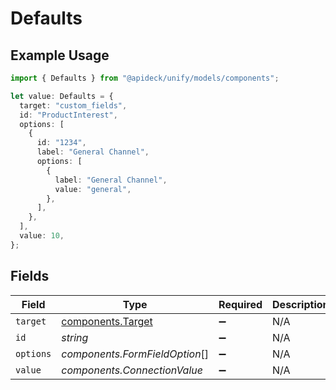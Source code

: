 # Defaults

## Example Usage

```typescript
import { Defaults } from "@apideck/unify/models/components";

let value: Defaults = {
  target: "custom_fields",
  id: "ProductInterest",
  options: [
    {
      id: "1234",
      label: "General Channel",
      options: [
        {
          label: "General Channel",
          value: "general",
        },
      ],
    },
  ],
  value: 10,
};
```

## Fields

| Field                                                  | Type                                                   | Required                                               | Description                                            | Example                                                |
| ------------------------------------------------------ | ------------------------------------------------------ | ------------------------------------------------------ | ------------------------------------------------------ | ------------------------------------------------------ |
| `target`                                               | [components.Target](../../models/components/target.md) | :heavy_minus_sign:                                     | N/A                                                    | custom_fields                                          |
| `id`                                                   | *string*                                               | :heavy_minus_sign:                                     | N/A                                                    | ProductInterest                                        |
| `options`                                              | *components.FormFieldOption*[]                         | :heavy_minus_sign:                                     | N/A                                                    |                                                        |
| `value`                                                | *components.ConnectionValue*                           | :heavy_minus_sign:                                     | N/A                                                    |                                                        |